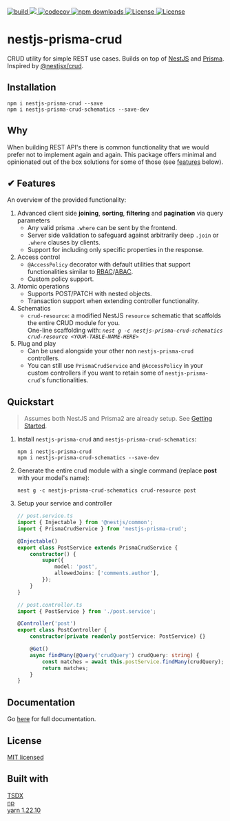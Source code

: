 <div>
<a href="https://github.com/kepelrs/nestjs-prisma-crud/actions/workflows/tests.yml">
<img src="https://github.com/kepelrs/nestjs-prisma-crud/actions/workflows/tests.yml/badge.svg" alt="build" />
</a>

<a href="https://codeclimate.com/github/kepelrs/nestjs-prisma-crud/maintainability">
<img src="https://api.codeclimate.com/v1/badges/d5807bc933d427ef4c61/maintainability" />
</a>

<a href="https://codecov.io/gh/kepelrs/nestjs-prisma-crud">
<img src="https://codecov.io/gh/kepelrs/nestjs-prisma-crud/branch/master/graph/badge.svg?token=X2KQ8AMFA7" alt="codecov" />
</a>

<a href="https://www.npmjs.com/package/nestjs-prisma-crud">
<img src="https://img.shields.io/npm/dm/nestjs-prisma-crud.svg" alt="npm downloads" />
</a>

<a href="https://github.com/kepelrs/nestjs-prisma-crud/blob/master/package.json">
  <img src="https://img.shields.io/librariesio/release/npm/nestjs-prisma-crud" alt="License" />
</a>

<a href="https://github.com/kepelrs/nestjs-prisma-crud/blob/master/LICENSE">
  <img src="https://img.shields.io/github/license/kepelrs/nestjs-prisma-crud.svg" alt="License" />
</a>
</div>

# nestjs-prisma-crud

CRUD utility for simple REST use cases. Builds on top of [NestJS](https://github.com/nestjs/nest) and [Prisma](https://github.com/prisma/prisma). Inspired by [@nestjsx/crud](https://github.com/nestjsx).

## Installation

    npm i nestjs-prisma-crud --save
    npm i nestjs-prisma-crud-schematics --save-dev

## Why

When building REST API's there is common functionality that we would prefer not to implement again and again. This package offers minimal and opinionated out of the box solutions for some of those (see [features](#features) below).

## ✔ Features

An overview of the provided functionality:

1. Advanced client side **joining**, **sorting**, **filtering** and **pagination** via query parameters
    - Any valid prisma `.where` can be sent by the frontend.
    - Server side validation to safeguard against arbitrarily deep `.join` or `.where` clauses by clients.
    - Support for including only specific properties in the response.
2. Access control
    - `@AccessPolicy` decorator with default utilities that support functionalities similar to [RBAC](https://en.wikipedia.org/wiki/Role-based_access_control)/[ABAC](https://en.wikipedia.org/wiki/Attribute-based_access_control).
    - Custom policy support.
3. Atomic operations
    - Supports POST/PATCH with nested objects.
    - Transaction support when extending controller functionality.
4. Schematics
    - `crud-resource`: a modified NestJS `resource` schematic that scaffolds the entire CRUD module for you.<br/> One-line scaffolding with: _`nest g -c nestjs-prisma-crud-schematics crud-resource <YOUR-TABLE-NAME-HERE>`_
5. Plug and play
    - Can be used alongside your other non `nestjs-prisma-crud` controllers.
    - You can still use `PrismaCrudService` and `@AccessPolicy` in your custom controllers if you want to retain some of `nestjs-prisma-crud`'s functionalities.

## Quickstart

> Assumes both NestJS and Prisma2 are already setup. See [Getting Started](https://kepelrs.github.io/nestjs-prisma-crud/getting-started).

1. Install `nestjs-prisma-crud` and `nestjs-prisma-crud-schematics`:

    ```
    npm i nestjs-prisma-crud
    npm i nestjs-prisma-crud-schematics --save-dev
    ```

2. Generate the entire crud module with a single command (replace **post** with your model's name):

    ```
    nest g -c nestjs-prisma-crud-schematics crud-resource post
    ```

3. Setup your service and controller

    ```ts
    // post.service.ts
    import { Injectable } from '@nestjs/common';
    import { PrismaCrudService } from 'nestjs-prisma-crud';

    @Injectable()
    export class PostService extends PrismaCrudService {
        constructor() {
            super({
                model: 'post',
                allowedJoins: ['comments.author'],
            });
        }
    }

    // post.controller.ts
    import { PostService } from './post.service';

    @Controller('post')
    export class PostController {
        constructor(private readonly postService: PostService) {}

        @Get()
        async findMany(@Query('crudQuery') crudQuery: string) {
            const matches = await this.postService.findMany(crudQuery);
            return matches;
        }
    }
    ```

## Documentation

Go [here](https://kepelrs.github.io/nestjs-prisma-crud/) for full documentation.

## License

[MIT licensed](LICENSE)

## Built with

[TSDX](https://github.com/formium/tsdx)<br>
[np](https://github.com/sindresorhus/np)<br>
[yarn 1.22.10](https://yarnpkg.com/)
